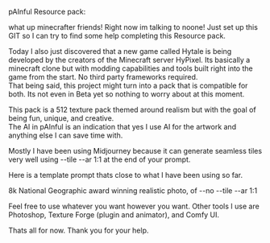 


pAInful Resource pack:

what up minecrafter friends! Right now im talking to noone! 
Just set up this GIT so I can try to find some help completing this Resource pack.  

Today I also just discovered that a new game called Hytale is being developed by the creators of the Minecraft server HyPixel.
Its basically a minecraft clone but with modding capabilities and tools built right into the game from the start.  No third party frameworks required.  
That being said, this project might turn into a pack that is compatible for both. 
Its not even in Beta yet so nothing to worry about at this moment.

This pack is a 512 texture pack themed around realism but with the goal of being fun, unique, and creative.  
The AI in pAInful is an indication that yes I use AI for the artwork and anything else I can save time with.

Mostly I have been using Midjourney because it can generate seamless tiles very well using --tile --ar 1:1 at the end of your prompt.

Here is a template prompt thats close to what I have been using so far.

8k National Geographic award winning realistic photo, of <name of texture with description> --no <negative prompt> --tile --ar 1:1 

Feel free to use whatever you want however you want. 
Other tools I use are Photoshop, Texture Forge (plugin and animator), and Comfy UI.  

Thats all for now. 
Thank you for your help.
